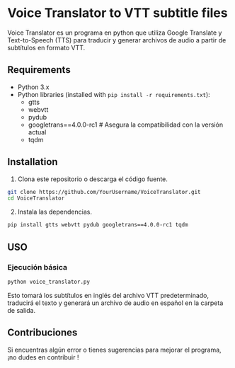 # Voice Translator to VTT subtitle files

Voice Translator es un programa en python que utiliza Google Translate y Text-to-Speech (TTS) para traducir y generar archivos de audio a partir de subtítulos en formato VTT.

## Requirements

- Python 3.x
- Python libraries (installed with `pip install -r requirements.txt`):
  - gtts
  - webvtt
  - pydub
  - googletrans==4.0.0-rc1  # Asegura la compatibilidad con la versión actual
  - tqdm

## Installation

1. Clona este repositorio o descarga el código fuente.

```bash
git clone https://github.com/YourUsername/VoiceTranslator.git
cd VoiceTranslator
```

2. Instala las dependencias.

```bash
pip install gtts webvtt pydub googletrans==4.0.0-rc1 tqdm
```

## USO
### Ejecución básica
```bash
python voice_translator.py

```

Esto tomará los subtítulos en inglés del archivo VTT predeterminado, traducirá el texto y generará un archivo de audio en español en la carpeta de salida.

## Contribuciones
Si encuentras algún error o tienes sugerencias para mejorar el programa, ¡no dudes en contribuir !